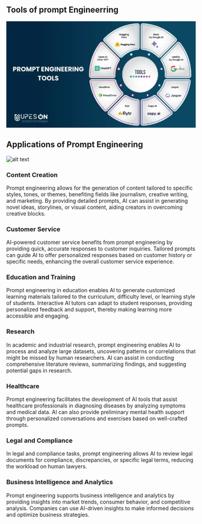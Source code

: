 ## **Tools of prompt Engineerring**
![alt text](assests/prompt-engineering-tools.webp)

## **Applications of Prompt Engineering**
![alt text](assests/)

### Content Creation
Prompt engineering allows for the generation of content tailored to specific styles, tones, or themes, benefiting fields like journalism, creative writing, and marketing. By providing detailed prompts, AI can assist in generating novel ideas, storylines, or visual content, aiding creators in overcoming creative blocks. 

### Customer Service
AI-powered customer service benefits from prompt engineering by providing quick, accurate responses to customer inquiries. Tailored prompts can guide AI to offer personalized responses based on customer history or specific needs, enhancing the overall customer service experience. 

### Education and Training
Prompt engineering in education enables AI to generate customized learning materials tailored to the curriculum, difficulty level, or learning style of students. Interactive AI tutors can adapt to student responses, providing personalized feedback and support, thereby making learning more accessible and engaging. 

### Research
In academic and industrial research, prompt engineering enables AI to process and analyze large datasets, uncovering patterns or correlations that might be missed by human researchers. AI can assist in conducting comprehensive literature reviews, summarizing findings, and suggesting potential gaps in research. 

### Healthcare
Prompt engineering facilitates the development of AI tools that assist healthcare professionals in diagnosing diseases by analyzing symptoms and medical data. AI can also provide preliminary mental health support through personalized conversations and exercises based on well-crafted prompts. 

### Legal and Compliance
In legal and compliance tasks, prompt engineering allows AI to review legal documents for compliance, discrepancies, or specific legal terms, reducing the workload on human lawyers.

### Business Intelligence and Analytics
Prompt engineering supports business intelligence and analytics by providing insights into market trends, consumer behavior, and competitive analysis. Companies can use AI-driven insights to make informed decisions and optimize business strategies. 





